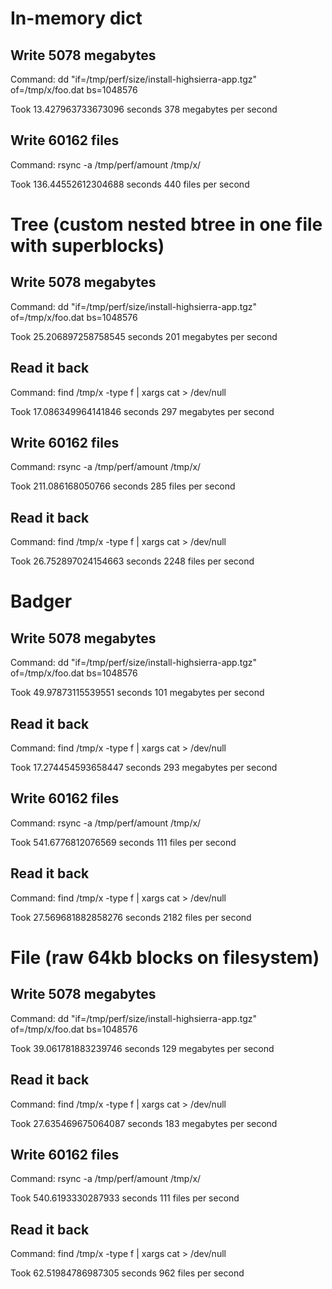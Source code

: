 # In-memory dict
## Write 5078 megabytes
Command: dd "if=/tmp/perf/size/install-highsierra-app.tgz" of=/tmp/x/foo.dat bs=1048576

Took 13.427963733673096 seconds
378 megabytes per second

## Write 60162 files
Command: rsync -a /tmp/perf/amount /tmp/x/

Took 136.44552612304688 seconds
440 files per second

# Tree (custom nested btree in one file with superblocks)
## Write 5078 megabytes
Command: dd "if=/tmp/perf/size/install-highsierra-app.tgz" of=/tmp/x/foo.dat bs=1048576

Took 25.206897258758545 seconds
201 megabytes per second

## Read it back
Command: find /tmp/x -type f | xargs cat > /dev/null

Took 17.086349964141846 seconds
297 megabytes per second

## Write 60162 files
Command: rsync -a /tmp/perf/amount /tmp/x/

Took 211.086168050766 seconds
285 files per second

## Read it back
Command: find /tmp/x -type f | xargs cat > /dev/null

Took 26.752897024154663 seconds
2248 files per second

# Badger
## Write 5078 megabytes
Command: dd "if=/tmp/perf/size/install-highsierra-app.tgz" of=/tmp/x/foo.dat bs=1048576

Took 49.97873115539551 seconds
101 megabytes per second

## Read it back
Command: find /tmp/x -type f | xargs cat > /dev/null

Took 17.274454593658447 seconds
293 megabytes per second

## Write 60162 files
Command: rsync -a /tmp/perf/amount /tmp/x/

Took 541.6776812076569 seconds
111 files per second

## Read it back
Command: find /tmp/x -type f | xargs cat > /dev/null

Took 27.569681882858276 seconds
2182 files per second

# File (raw 64kb blocks on filesystem)
## Write 5078 megabytes
Command: dd "if=/tmp/perf/size/install-highsierra-app.tgz" of=/tmp/x/foo.dat bs=1048576

Took 39.061781883239746 seconds
129 megabytes per second

## Read it back
Command: find /tmp/x -type f | xargs cat > /dev/null

Took 27.635469675064087 seconds
183 megabytes per second

## Write 60162 files
Command: rsync -a /tmp/perf/amount /tmp/x/

Took 540.6193330287933 seconds
111 files per second

## Read it back
Command: find /tmp/x -type f | xargs cat > /dev/null

Took 62.51984786987305 seconds
962 files per second

